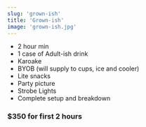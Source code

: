```yaml
---
slug: 'grown-ish'
title: 'Grown-ish'
image: 'grown-ish.jpg'
---
```


* 2 hour min
* 1 case of Adult-ish drink
* Karoake
* BYOB (will supply to cups, ice and cooler)
* Lite snacks
* Party picture
* Strobe Lights
* Complete setup and breakdown
  
### $350 for first 2 hours